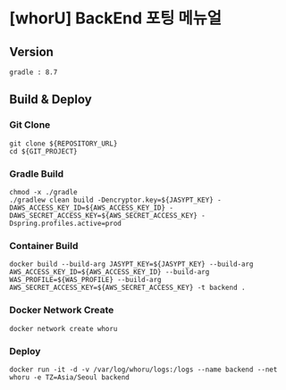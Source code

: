 <h1> [whorU] BackEnd 포팅 메뉴얼 </h1>

<h2> Version </h2>

```
gradle : 8.7
```

<h2> Build & Deploy </h2>
<h3> Git Clone </h3>

```
git clone ${REPOSITORY_URL}
cd ${GIT_PROJECT}
```

<h3> Gradle Build </h3>

```
chmod -x ./gradle
./gradlew clean build -Dencryptor.key=${JASYPT_KEY} -DAWS_ACCESS_KEY_ID=${AWS_ACCESS_KEY_ID} -DAWS_SECRET_ACCESS_KEY=${AWS_SECRET_ACCESS_KEY} -Dspring.profiles.active=prod
```

<h3> Container Build </h3>

```
docker build --build-arg JASYPT_KEY=${JASYPT_KEY} --build-arg AWS_ACCESS_KEY_ID=${AWS_ACCESS_KEY_ID} --build-arg WAS_PROFILE=${WAS_PROFILE} --build-arg AWS_SECRET_ACCESS_KEY=${AWS_SECRET_ACCESS_KEY} -t backend .
```

<h3> Docker Network Create </h3>

```
docker network create whoru
```

<h3> Deploy </h3>

```
docker run -it -d -v /var/log/whoru/logs:/logs --name backend --net whoru -e TZ=Asia/Seoul backend
```
